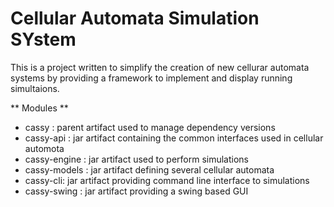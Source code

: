 Cellular Automata Simulation SYstem
===================================

This is a project written to simplify the creation of new cellurar automata systems by providing a framework to implement and display running simultaions.


** Modules **
* cassy : parent artifact used to manage dependency versions
* cassy-api : jar artifact containing the common interfaces used in cellular automota
* cassy-engine : jar artifact used to perform simulations
* cassy-models : jar artifact defining several cellular automata
* cassy-cli: jar artifact providing command line interface to simulations
* cassy-swing : jar artifact providing a swing based GUI
